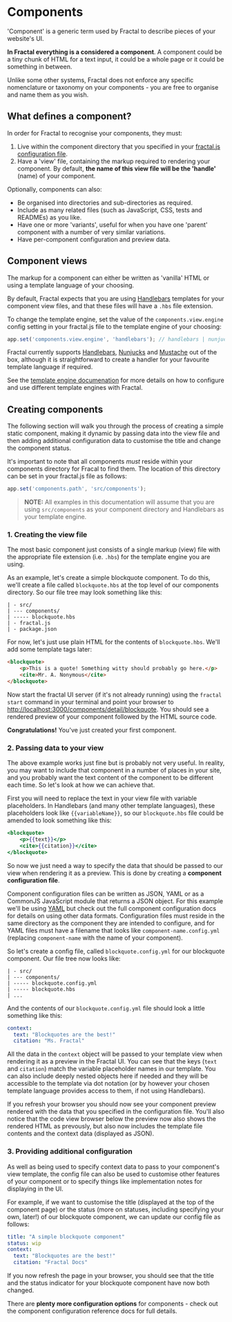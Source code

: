 # Components

'Component' is a generic term used by Fractal to describe pieces of your website's UI.

**In Fractal everything is a considered a component**. A component could be a tiny chunk of HTML for a text input, it could be a whole page or it could be something in between.

Unlike some other systems, Fractal does not enforce any specific nomenclature or taxonomy on your components - you are free to organise and name them as you wish.

## What defines a component?

In order for Fractal to recognise your components, they must:

1. Live within the component directory that you specified in your [fractal.js configuration file](/docs/configuration.md#components-directory-path).
2. Have a 'view' file, containing the markup required to rendering your component. By default, **the name of this view file will be the 'handle'** (name) of your component.

Optionally, components can also:

* Be organised into directories and sub-directories as required.
* Include as many related files (such as JavaScript, CSS, tests and READMEs) as you like.
* Have one or more 'variants', useful for when you have one 'parent' component with a number of very similar variations.
* Have per-component configuration and preview data.

## Component views

The markup for a component can either be written as 'vanilla' HTML or using a template language of your choosing.

By default, Fractal expects that you are using [Handlebars](handlebarsjs.com) templates for your component view files, and that these files will have a `.hbs` file extension.

To change the template engine, set the value of the `components.view.engine` config setting in your fractal.js file to the template engine of your choosing:

```js
app.set('components.view.engine', 'handlebars'); // handlebars | nunjucks | mustache | (more coming soon!)
```

Fractal currently supports [Handlebars](handlebarsjs.com), [Nunjucks](https://mozilla.github.io/nunjucks/) and [Mustache](https://github.com/janl/mustache.js) out of the box, although it is straightforward to create a handler for your favourite template language if required.

See the [template engine documenation](#) for more details on how to configure and use different template engines with Fractal.

## Creating components

The following section will walk you through the process of creating a simple static component, making it dynamic by passing data into the view file and then adding additional configuration data to customise the title and change the component status.

It's important to note that all components _must_ reside within your components directory for Fracal to find them. The location of this directory can be set in your fractal.js file as follows:

```js
app.set('components.path', 'src/components');
```

> **NOTE:** All examples in this documentation will assume that you are using `src/components` as your component directory and  Handlebars as your template engine.

### 1. Creating the view file

The most basic component just consists of a single markup (view) file with the appropriate file extension (i.e. `.hbs`) for the template engine you are using.

As an example, let's create a simple blockquote component. To do this, we'll create a file called `blockquote.hbs` at the top level of our components directory. So our file tree may look something like this:

```
| - src/
| --- components/
| ----- blockquote.hbs
| - fractal.js
| - package.json
```

For now, let's just use plain HTML for the contents of `blockquote.hbs`. We'll add some template tags later:

```html
<blockquote>
    <p>This is a quote! Something witty should probably go here.</p>
    <cite>Mr. A. Nonymous</cite>
</blockquote>
```

Now start the fractal UI server (if it's not already running) using the `fractal start` command in your terminal and point your browser to [http://localhost:3000/components/detail/blockquote](http://localhost:3000/components/detail/blockquote). You should see a rendered preview of your component followed by the HTML source code.

**Congratulations!** You've just created your first component.

### 2. Passing data to your view

The above example works just fine but is probably not very useful. In reality, you may want to include that component in a number of places in your site, and you probably want the text content of the component to be different each time. So let's look at how we can achieve that.

First you will need to replace the text in your view file with variable placeholders. In Handlebars (and many other template languages), these placeholders look like `{{variableName}}`, so our `blockquote.hbs` file could be amended to look something like this:

```handlebars
<blockquote>
    <p>{{text}}</p>
    <cite>{{citation}}</cite>
</blockquote>
```

So now we just need a way to specify the data that should be passed to our view when rendering it as a preview. This is done by creating a **component configuration file**. 

Component configuration files can be written as JSON, YAML or as a CommonJS JavaScript module that returns a JSON object. For this example we'll be using [YAML](http://www.yaml.org/) but check out the full component configuration docs for details on using other data formats. Configuration files must reside in the same directory as the component they are intended to configure, and for YAML files must have a filename that looks like `component-name.config.yml` (replacing `component-name` with the name of your component).

So let's create a config file, called `blockquote.config.yml` for our blockquote component. Our file tree now looks like:

```
| - src/
| --- components/
| ----- blockquote.config.yml
| ----- blockquote.hbs
| ...
```

And the contents of our `blockquote.config.yml` file should look a little something like this:

```yaml
context:
  text: "Blockquotes are the best!"
  citation: "Ms. Fractal"
```

All the data in the `context` object will be passed to your template view when rendering it as a preview in the Fractal UI. You can see that the keys (`text` and `citation`) match the variable placeholder names in our template. You can also include deeply nested objects here if needed and they will be accessible to the template via dot notation (or by however your chosen template language provides access to them, if not using Handlebars).

If you refresh your browser you should now see your component preview rendered with the data that you specified in the configuration file. You'll also notice that the code view browser below the preview now also shows the rendered HTML as prevously, but also now includes the template file contents and the context data (displayed as JSON).

### 3. Providing additional configuration

As well as being used to specify context data to pass to your component's view template, the config file can also be used to customise other features of your component or to specify things like implementation notes for displaying in the UI.

For example, if we want to customise the title (displayed at the top of the component page) or the status (more on statuses, including specifying your own, later!) of our blockquote component, we can update our config file as follows:

```yaml
title: "A simple blockquote component"
status: wip
context:
  text: "Blockquotes are the best!"
  citation: "Fractal Docs"
```

If you now refresh the page in your browser, you should see that the title and the status indicator for your blockquote component have now both changed.

There are **plenty more configuration options** for components - check out the component configuration reference docs for full details.









